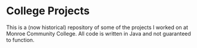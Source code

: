 # College Projects
This is a (now historical) repository of some of the projects I worked on at Monroe Community College. All code is written in Java and not guaranteed to function.                                  
